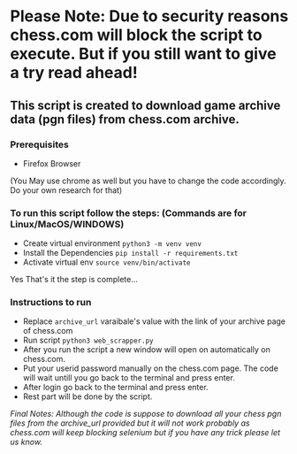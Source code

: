 # Please Note: Due to security reasons chess.com will block the script to execute. But if you still want to give a try read ahead!
## This script is created to download game archive data (pgn files) from chess.com archive.

### Prerequisites
- Firefox Browser

(You May use chrome as well but you have to change the code accordingly. Do your own research for that) 

### To run this script follow the steps: (Commands are for Linux/MacOS/WINDOWS)
- Create virtual environment
  `python3 -m venv venv`
- Install the Dependencies
  `pip install -r requirements.txt`
- Activate virtual env
  `source venv/bin/activate`
  
Yes That's it the step is complete...

### Instructions to run
- Replace `archive_url` varaibale's value with the link of your archive page of chess.com
- Run script `python3 web_scrapper.py`
- After you run the script a new window will open on automatically on chess.com.  
- Put your userid password manually on the chess.com page. The code will wait untill you go back to the terminal and press enter.
- After login go back to the terminal and press enter.
- Rest part will be done by the script.

*Final Notes: Although the code is suppose to download all your chess pgn files from the
   archive_url provided but it will not work probably as chess.com will keep blocking selenium but if you have any trick please let us know.*
